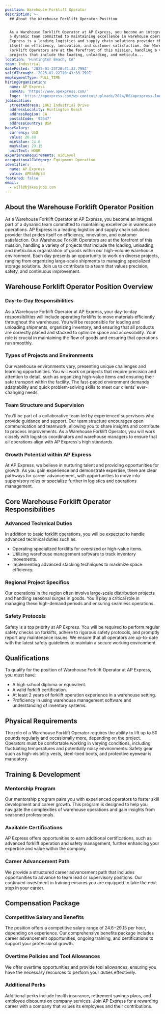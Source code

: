 ```yaml
---
position: Warehouse Forklift Operator
description: >-
  ## About the Warehouse Forklift Operator Position


  As a Warehouse Forklift Operator at AP Express, you become an integral part of
  a dynamic team committed to maintaining excellence in warehouse operations. AP
  Express is a leading logistics and supply chain solutions provider that prides
  itself on efficiency, innovation, and customer satisfaction. Our Warehouse
  Forklift Operators are at the forefront of this mission, handling a variety of
  projects that include the loading, unloading, and meticulo...
location: 'Huntington Beach, CA'
team: Industrial
datePosted: '2025-01-23T20:41:33.799Z'
validThrough: '2025-02-22T20:41:33.799Z'
employmentType: FULL_TIME
hiringOrganization:
  name: AP Express
  sameAs: 'https://www.apexpress.com/'
  logo: 'https://apexpress.com/wp-content/uploads/2024/06/apexpress-logo-270px.png'
jobLocation:
  streetAddress: 1063 Industrial Drive
  addressLocality: Huntington Beach
  addressRegion: CA
  postalCode: '92647'
  addressCountry: USA
baseSalary:
  currency: USD
  value: 26.88
  minValue: 24.6
  maxValue: 29.15
  unitText: HOUR
experienceRequirements: midLevel
occupationalCategory: Equipment Operation
identifier:
  name: AP Express
  value: APEb60ptd
featured: false
email:
  - will@bjakesjobs.com
---
```




## About the Warehouse Forklift Operator Position

As a Warehouse Forklift Operator at AP Express, you become an integral part of a dynamic team committed to maintaining excellence in warehouse operations. AP Express is a leading logistics and supply chain solutions provider that prides itself on efficiency, innovation, and customer satisfaction. Our Warehouse Forklift Operators are at the forefront of this mission, handling a variety of projects that include the loading, unloading, and meticulous organization of goods within our high-volume warehouse environment. Each day presents an opportunity to work on diverse projects, ranging from organizing large-scale shipments to managing specialized storage solutions. Join us to contribute to a team that values precision, safety, and continuous improvement.

## Warehouse Forklift Operator Position Overview

### Day-to-Day Responsibilities

As a Warehouse Forklift Operator at AP Express, your day-to-day responsibilities will include operating forklifts to move materials efficiently throughout the warehouse. You will be responsible for loading and unloading shipments, organizing inventory, and ensuring that all products are correctly placed and stacked to optimize space and accessibility. Your role is crucial in maintaining the flow of goods and ensuring that operations run smoothly.

### Types of Projects and Environments

Our warehouse environments vary, presenting unique challenges and learning opportunities. You will work on projects that require precision and attention to detail, such as organizing high-value items and ensuring their safe transport within the facility. The fast-paced environment demands adaptability and quick problem-solving skills to meet our clients' ever-changing needs.

### Team Structure and Supervision

You'll be part of a collaborative team led by experienced supervisors who provide guidance and support. Our team structure encourages open communication and teamwork, allowing you to share insights and contribute to process improvements. As a Warehouse Forklift Operator, you will work closely with logistics coordinators and warehouse managers to ensure that all operations align with AP Express's high standards.

### Growth Potential within AP Express

At AP Express, we believe in nurturing talent and providing opportunities for growth. As you gain experience and demonstrate expertise, there are clear pathways for career advancement, with opportunities to move into supervisory roles or specialize further in logistics and operations management.

## Core Warehouse Forklift Operator Responsibilities

### Advanced Technical Duties

In addition to basic forklift operations, you will be expected to handle advanced technical duties such as:
- Operating specialized forklifts for oversized or high-value items.
- Utilizing warehouse management software to track inventory movements.
- Implementing advanced stacking techniques to maximize space efficiency.

### Regional Project Specifics

Our operations in the region often involve large-scale distribution projects and handling seasonal surges in goods. You'll play a critical role in managing these high-demand periods and ensuring seamless operations.

### Safety Protocols

Safety is a top priority at AP Express. You will be required to perform regular safety checks on forklifts, adhere to rigorous safety protocols, and promptly report any maintenance issues. We ensure that all operators are up-to-date with the latest safety guidelines to maintain a secure working environment.

## Qualifications

To qualify for the position of Warehouse Forklift Operator at AP Express, you must have:
- A high school diploma or equivalent.
- A valid forklift certification.
- At least 2 years of forklift operation experience in a warehouse setting.
- Proficiency in using warehouse management software and understanding of inventory systems.

## Physical Requirements

The role of a Warehouse Forklift Operator requires the ability to lift up to 50 pounds regularly and occasionally more, depending on the project. Operators must be comfortable working in varying conditions, including fluctuating temperatures and potentially noisy environments. Safety gear such as high-visibility vests, steel-toed boots, and protective eyewear is mandatory.

## Training & Development

### Mentorship Program

Our mentorship program pairs you with experienced operators to foster skill development and career growth. This program is designed to help you navigate the complexities of warehouse operations and gain insights from seasoned professionals.

### Available Certifications

AP Express offers opportunities to earn additional certifications, such as advanced forklift operation and safety management, further enhancing your expertise and value within the company.

### Career Advancement Path

We provide a structured career advancement path that includes opportunities to advance to team lead or supervisory positions. Our continued investment in training ensures you are equipped to take the next step in your career.

## Compensation Package

### Competitive Salary and Benefits

The position offers a competitive salary range of $24.6-$29.15 per hour, depending on experience. Our comprehensive benefits package includes career advancement opportunities, ongoing training, and certifications to support your professional growth.

### Overtime Policies and Tool Allowances

We offer overtime opportunities and provide tool allowances, ensuring you have the necessary resources to perform your duties effectively.

### Additional Perks

Additional perks include health insurance, retirement savings plans, and employee discounts on company services. Join AP Express for a rewarding career with a company that values its employees and their contributions.